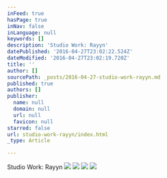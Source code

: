 ```yaml
---
inFeed: true
hasPage: true
inNav: false
inLanguage: null
keywords: []
description: 'Studio Work: Rayyn'
datePublished: '2016-04-27T23:02:22.524Z'
dateModified: '2016-04-27T23:02:19.720Z'
title: ''
author: []
sourcePath: _posts/2016-04-27-studio-work-rayyn.md
published: true
authors: []
publisher:
  name: null
  domain: null
  url: null
  favicon: null
starred: false
url: studio-work-rayyn/index.html
_type: Article

---
```

Studio Work: Rayyn
![](https://the-grid-user-content.s3-us-west-2.amazonaws.com/322f5816-a610-4cc8-b764-466e7bab5e8d.jpg)
![](https://the-grid-user-content.s3-us-west-2.amazonaws.com/ac8b659a-b192-4204-a499-c20317256e8a.jpg)
![](https://the-grid-user-content.s3-us-west-2.amazonaws.com/d29a4116-87b3-4207-8177-ea3d565090ae.jpg)
![](https://the-grid-user-content.s3-us-west-2.amazonaws.com/3d57aa32-c70a-423e-9fbe-445b765dcda8.jpg)